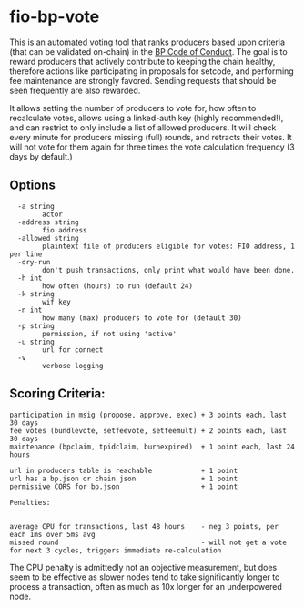 # fio-bp-vote

This is an automated voting tool that ranks producers based upon criteria (that can be validated on-chain) in the
[BP Code of Conduct](https://developers.fioprotocol.io/fio-chain/bp#code-of-conduct). The goal is to reward producers
that actively contribute to keeping the chain healthy, therefore actions like participating in proposals for setcode,
and performing fee maintenance are strongly favored. Sending requests that should be seen frequently are also rewarded.

It allows setting the number of producers to vote for, how often to recalculate votes, allows using a linked-auth key
(highly recommended!), and can restrict to only include a list of allowed producers. It will check every minute for
producers missing (full) rounds, and retracts their votes. It will not vote for them again for three times the
vote calculation frequency (3 days by default.)

## Options

```
  -a string
        actor
  -address string
        fio address
  -allowed string
        plaintext file of producers eligible for votes: FIO address, 1 per line
  -dry-run
        don't push transactions, only print what would have been done.
  -h int
        how often (hours) to run (default 24)
  -k string
        wif key
  -n int
        how many (max) producers to vote for (default 30)
  -p string
        permission, if not using 'active'
  -u string
        url for connect
  -v
        verbose logging
```

## Scoring Criteria:

```
participation in msig (propose, approve, exec) + 3 points each, last 30 days
fee votes (bundlevote, setfeevote, setfeemult) + 2 points each, last 30 days
maintenance (bpclaim, tpidclaim, burnexpired)  + 1 point each, last 24 hours

url in producers table is reachable            + 1 point
url has a bp.json or chain json                + 1 point
permissive CORS for bp.json                    + 1 point

Penalties:
----------

average CPU for transactions, last 48 hours    - neg 3 points, per each 1ms over 5ms avg
missed round                                   - will not get a vote for next 3 cycles, triggers immediate re-calculation
```

The CPU penalty is admittedly not an objective measurement, but does seem to be effective as slower nodes tend to take
significantly longer to process a transaction, often as much as 10x longer for an underpowered node.


